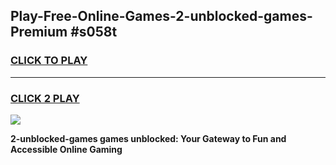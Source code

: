 
## Play-Free-Online-Games-2-unblocked-games-Premium #s058t
<h3>
<a href="https://premium.freeplayer.one?title=2-unblocked-games&ref=8M">CLICK TO PLAY</a></h3>
<hr>

<h3>
<a href="https://premium.freeplayer.one?title=2-unblocked-games&ref=8M">CLICK 2 PLAY</a>
  
</h3>

<a href="https://premium.freeplayer.one?title=2-unblocked-games&ref=8M"><img src="https://clearcache.store/games.png"></a>


**2-unblocked-games games unblocked: Your Gateway to Fun and Accessible Online Gaming**
